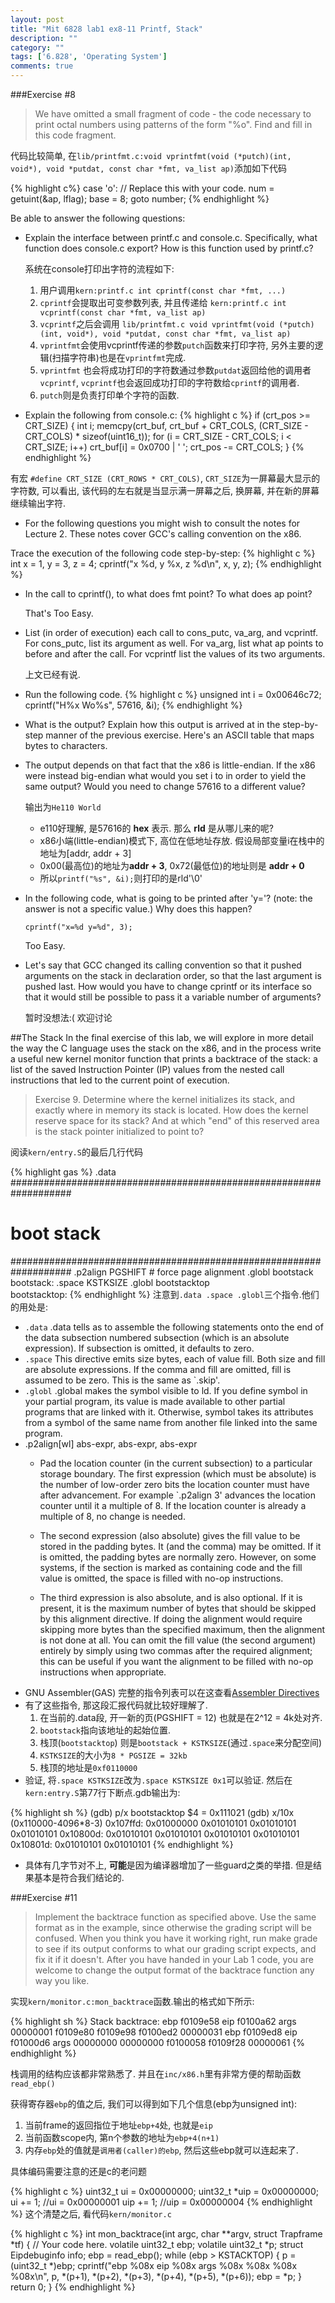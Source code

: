 ```yaml
---
layout: post
title: "Mit 6828 lab1 ex8-11 Printf, Stack"
description: ""
category: ""
tags: ['6.828', 'Operating System']
comments: true
---
```


###Exercise #8
> We have omitted a small fragment of code - the code necessary to print octal numbers using patterns of the form "%o". Find and fill in this code fragment.

代码比较简单, 在```lib/printfmt.c:void vprintfmt(void (*putch)(int, void*), void *putdat, const char *fmt, va_list ap)```添加如下代码

{% highlight c%}
case 'o':
    // Replace this with your code.
    num = getuint(&ap, lflag);
    base = 8;
    goto number;
{% endhighlight %}

Be able to answer the following questions:

* Explain the interface between printf.c and console.c. Specifically, what function does console.c export? How is this function used by printf.c?

    系统在console打印出字符的流程如下:
    1. 用户调用``kern:printf.c int cprintf(const char *fmt, ...)``
    2. ``cprintf``会提取出可变参数列表, 并且传递给 ``kern:printf.c int vcprintf(const char *fmt, va_list ap)``
    3. ``vcprintf``之后会调用 ``lib/printfmt.c void vprintfmt(void (*putch)(int, void*), void *putdat, const char *fmt, va_list ap)``
    4. ``vprintfmt``会使用vcprintf传递的参数``putch``函数来打印字符, 另外主要的逻辑(扫描字符串)也是在``vprintfmt``完成.
    5. ``vprintfmt`` 也会将成功打印的字符数通过参数``putdat``返回给他的调用者``vcprintf``, ``vcprintf``也会返回成功打印的字符数给``cprintf``的调用者.
    6. ``putch``则是负责打印单个字符的函数.

* Explain the following from console.c:
{% highlight c %}
if (crt_pos >= CRT_SIZE) {
        int i;
        memcpy(crt_buf, crt_buf + CRT_COLS, (CRT_SIZE - CRT_COLS) * sizeof(uint16_t));
        for (i = CRT_SIZE - CRT_COLS; i < CRT_SIZE; i++)
                crt_buf[i] = 0x0700 | ' ';
        crt_pos -= CRT_COLS;
}
{% endhighlight %}


有宏 ```#define CRT_SIZE (CRT_ROWS * CRT_COLS)```, ```CRT_SIZE```为一屏幕最大显示的字符数, 可以看出, 该代码的左右就是当显示满一屏幕之后, 换屏幕, 并在新的屏幕继续输出字符.

* For the following questions you might wish to consult the notes for Lecture 2. These notes cover GCC's calling convention on the x86.

Trace the execution of the following code step-by-step:
{% highlight c %}
int x = 1, y = 3, z = 4;
cprintf("x %d, y %x, z %d\n", x, y, z);
{% endhighlight %}

* In the call to cprintf(), to what does fmt point? To what does ap point?

    That's Too Easy.

* List (in order of execution) each call to cons_putc, va_arg, and vcprintf. For cons_putc, list its argument as well. For va_arg, list what ap points to before and after the call. For vcprintf list the values of its two arguments.

    上文已经有说.

* Run the following code.
{% highlight c %}
unsigned int i = 0x00646c72;
cprintf("H%x Wo%s", 57616, &i);
{% endhighlight %}

* What is the output? Explain how this output is arrived at in the step-by-step manner of the previous exercise. Here's an ASCII table that maps bytes to characters.
* The output depends on that fact that the x86 is little-endian. If the x86 were instead big-endian what would you set i to in order to yield the same output? Would you need to change 57616 to a different value?

    输出为```He110 World```

    * e110好理解, 是57616的 **hex** 表示. 那么 **rld** 是从哪儿来的呢?
    * x86小端(little-endian)模式下, 高位在低地址存放. 假设局部变量i在栈中的地址为[addr, addr + 3]
    * 0x00(最高位)的地址为**addr + 3**, 0x72(最低位)的地址则是 **addr + 0**
    * 所以```printf("%s", &i);```则打印的是rld'\0'

* In the following code, what is going to be printed after 'y='? (note: the answer is not a specific value.) Why does this happen?

    ```
    cprintf("x=%d y=%d", 3);
    ```
    
    Too Easy.

* Let's say that GCC changed its calling convention so that it pushed arguments on the stack in declaration order, so that the last argument is pushed last. How would you have to change cprintf or its interface so that it would still be possible to pass it a variable number of arguments?
    
    暂时没想法:( 欢迎讨论

##The Stack
In the final exercise of this lab, we will explore in more detail the way the C language uses the stack on the x86, and in the process write a useful new kernel monitor function that prints a backtrace of the stack: a list of the saved Instruction Pointer (IP) values from the nested call instructions that led to the current point of execution.

> Exercise 9. Determine where the kernel initializes its stack, and exactly where in memory its stack is located. How does the kernel reserve space for its stack? And at which "end" of this reserved area is the stack pointer initialized to point to?

阅读```kern/entry.S```的最后几行代码

{% highlight gas %}
.data
###################################################################
# boot stack
###################################################################
	.p2align	PGSHIFT		# force page alignment
	.globl		bootstack
bootstack:
	.space		KSTKSIZE
	.globl		bootstacktop   
bootstacktop:
{% endhighlight %}
注意到```.data .space .globl```三个指令.他们的用处是:

* ```.data``` .data tells as to assemble the following statements onto the end of the data subsection numbered subsection (which is an absolute expression). If subsection is omitted, it defaults to zero.
* ```.space``` This directive emits size bytes, each of value fill. Both size and fill are absolute expressions. If the comma and fill are omitted, fill is assumed to be zero. This is the same as `.skip'.
* ```.globl``` .global makes the symbol visible to ld. If you define symbol in your partial program, its value is made available to other partial programs that are linked with it. Otherwise, symbol takes its attributes from a symbol of the same name from another file linked into the same program.
* .p2align[wl] abs-expr, abs-expr, abs-expr
    * Pad the location counter (in the current subsection) to a particular storage boundary. The first expression (which must be absolute) is the number of low-order zero bits the location counter must have after advancement. For example `.p2align 3' advances the location counter until it a multiple of 8. If the location counter is already a multiple of 8, no change is needed.
    
    * The second expression (also absolute) gives the fill value to be stored in the padding bytes. It (and the comma) may be omitted. If it is omitted, the padding bytes are normally zero. However, on some systems, if the section is marked as containing code and the fill value is omitted, the space is filled with no-op instructions.
    
    * The third expression is also absolute, and is also optional. If it is present, it is the maximum number of bytes that should be skipped by this alignment directive. If doing the alignment would require skipping more bytes than the specified maximum, then the alignment is not done at all. You can omit the fill value (the second argument) entirely by simply using two commas after the required alignment; this can be useful if you want the alignment to be filled with no-op instructions when appropriate.
* GNU Assembler(GAS) 完整的指令列表可以在这查看[Assembler Directives][1]
* 有了这些指令, 那这段汇报代码就比较好理解了.
    1. 在当前的.data段, 开一新的页(PGSHIFT = 12) 也就是在2^12 = 4k处对齐.
    2. ```bootstack```指向该地址的起始位置.
    3. 栈顶(```bootstacktop```) 则是```bootstack + KSTKSIZE```(通过```.space```来分配空间)
    4. ```KSTKSIZE```的大小为```8 * PGSIZE = 32kb```
    5. 栈顶的地址是```0xf0110000```
* 验证, 将```.space KSTKSIZE```改为```.space KSTKSIZE 0x1```可以验证. 然后在```kern:entry.S```第77行下断点.gdb输出为:

{% highlight sh %}
(gdb) p/x bootstacktop
$4 = 0x111021
(gdb) x/10x (0x110000-4096*8-3)
    0x107ffd:   0x01000000  0x01010101  0x01010101  0x01010101
    0x10800d:   0x01010101  0x01010101  0x01010101  0x01010101
    0x10801d:   0x01010101  0x01010101
{% endhighlight %}

* 具体有几字节对不上, **可能**是因为编译器增加了一些guard之类的举措. 但是结果基本是符合我们结论的.

###Exercise #11
> Implement the backtrace function as specified above. Use the same format as in the example, since otherwise the grading script will be confused. When you think you have it working right, run make grade to see if its output conforms to what our grading script expects, and fix it if it doesn't. After you have handed in your Lab 1 code, you are welcome to change the output format of the backtrace function any way you like.

实现```kern/monitor.c:mon_backtrace```函数.输出的格式如下所示:


{% highlight sh %}
Stack backtrace:
ebp f0109e58  eip f0100a62  args 00000001 f0109e80 f0109e98 f0100ed2 00000031
ebp f0109ed8  eip f01000d6  args 00000000 00000000 f0100058 f0109f28 00000061
{% endhighlight %}

栈调用的结构应该都非常熟悉了. 并且在```inc/x86.h```里有非常方便的帮助函数```read_ebp()```

获得寄存器```ebp```的值之后, 我们可以得到如下几个信息(ebp为unsigned int):

1. 当前frame的返回指位于地址```ebp+4```处, 也就是```eip```
2. 当前函数scope内, 第n个参数的地址为```ebp+4(n+1)```
3. 内存```ebp```处的值就是```调用者(caller)的ebp```, 然后这些ebp就可以连起来了.

具体编码需要注意的还是c的老问题

{% highlight c %}
uint32_t ui = 0x00000000;
uint32_t *uip = 0x00000000;
ui += 1;  //ui = 0x00000001
uip += 1; //uip = 0x00000004
{% endhighlight %}
这个清楚之后, 看代码```kern/monitor.c```

{% highlight c %}
int
mon_backtrace(int argc, char **argv, struct Trapframe *tf)
{
	// Your code here.
	volatile uint32_t ebp;
	volatile uint32_t *p;
	struct Eipdebuginfo info;
	ebp = read_ebp();
	while (ebp > KSTACKTOP) {
		p = (uint32_t *)ebp;
		cprintf("ebp %08x eip %08x args %08x %08x %08x %08x\n",
                p, *(p+1), *(p+2), *(p+3), *(p+4), *(p+5), *(p+6));
		ebp = *p;
	}
	return 0;
}
{% endhighlight %}


[1]: https://sourceware.org/binutils/docs/as/Pseudo-Ops.html#Pseudo-Ops
